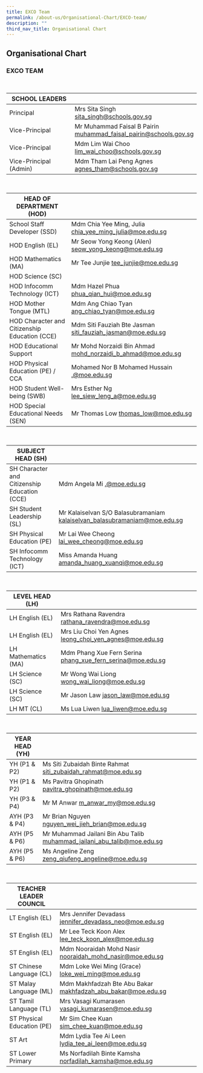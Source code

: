 ```yaml
---
title: EXCO Team
permalink: /about-us/Organisational-Chart/EXCO-team/
description: ""
third_nav_title: Organisational Chart
---
```

## Organisational Chart

### EXCO TEAM

<br>

| SCHOOL LEADERS          |                                                                   |
|-------------------------|-------------------------------------------------------------------|
| Principal               | Mrs Sita Singh <br> sita_singh@schools.gov.sg                          |
| Vice-Principal          | Mr Muhammad Faisal B Pairin <br> muhammad_faisal_pairin@schools.gov.sg |
| Vice-Principal          | Mdm Lim Wai Choo <br> lim_wai_choo@schools.gov.sg                      |
| Vice-Principal (Admin)  | Mdm Tham Lai Peng  Agnes <br> agnes_tham@schools.gov.sg                 |

<br>

| HEAD OF DEPARTMENT (HOD)                      |                                                             |
|-----------------------------------------------|-------------------------------------------------------------|
| School Staff Developer (SSD)                  | Mdm Chia Yee Ming, Julia chia_yee_ming_julia@moe.edu.sg     |
| HOD English (EL)                              | Mr Seow Yong Keong (Alen) seow_yong_keong@moe.edu.sg        |
| HOD Mathematics (MA)                          | Mr Tee Junjie tee_junjie@moe.edu.sg                         |
| HOD Science (SC)                              |                                                             |
| HOD Infocomm Technology (ICT)                 | Mdm Hazel Phua phua_qian_hui@moe.edu.sg                     |
| HOD Mother Tongue (MTL)                       | Mdm Ang Chiao Tyan  ang_chiao_tyan@moe.edu.sg               |
| HOD Character and Citizenship Education (CCE) | Mdm Siti Fauziah Bte Jasman siti_fauziah_jasman@moe.edu.sg  |
| HOD Educational Support                       | Mr Mohd Norzaidi Bin Ahmad mohd_norzaidi_b_ahmad@moe.edu.sg |
| HOD Physical Education (PE) / CCA             | Mohamed Nor B Mohamed Hussain .@moe.edu.sg        |
| HOD Student Well-being (SWB)                  | Mrs Esther Ng lee_siew_leng_a@moe.edu.sg                    |
| HOD Special Educational Needs (SEN)           | Mr Thomas Low  thomas_low@moe.edu.sg                        |

<br>

| SUBJECT HEAD (SH)            |                                                                           |
|------------------------------|---------------------------------------------------------------------------|
| SH Character and Citizenship Education (CCE) | Mdm Angela Mi .@moe.edu.sg              |
| SH Student Leadership (SL)   | Mr Kalaiselvan S/O Balasubramaniam kalaiselvan_balasubramaniam@moe.edu.sg |  
| SH Physical Education (PE) | Mr Lai Wee Cheong    lai_wee_cheong@moe.edu.sg                       |
| SH Infocomm Technology (ICT) | Miss Amanda Huang    amanda_huang_xuanqi@moe.edu.sg                       |

<br>

| LEVEL HEAD (LH)     |                                                        |
|---------------------|--------------------------------------------------------|
| LH English (EL)     | Mrs Rathana Ravendra rathana_ravendra@moe.edu.sg       |
| LH English (EL)     | Mrs Liu Choi Yen Agnes leong_choi_yen_agnes@moe.edu.sg |
| LH Mathematics (MA) | Mdm Phang Xue Fern Serina phang_xue_fern_serina@moe.edu.sg            |
| LH Science (SC)     | Mr Wong Wai Liong wong_wai_liong@moe.edu.sg            |
| LH Science (SC)     | Mr Jason Law  jason_law@moe.edu.sg            | 
| LH MT (CL)     | Ms Lua Liwen lua_liwen@moe.edu.sg            |

<br>

| YEAR HEAD (YH) |                                                                         |
|----------------|-------------------------------------------------------------------------|
| YH (P1 & P2)   | Ms Siti Zubaidah Binte Rahmat siti_zubaidah_rahmat@moe.edu.sg           | 
| YH (P1 & P2)   | Ms Pavitra Ghopinath pavitra_ghopinath@moe.edu.sg                                        |
| YH (P3 & P4)   | Mr M Anwar m_anwar_my@moe.edu.sg                                        |
| AYH (P3 & P4)  | Mr Brian Nguyen nguyen_wei_jieh_brian@moe.edu.sg                        |
| AYH (P5 & P6)  | Mr Muhammad Jailani Bin Abu Talib muhammad_jailani_abu_talib@moe.edu.sg |
| AYH (P5 & P6)  | Ms Angeline Zeng zeng_qiufeng_angeline@moe.edu.sg                       |

<br>

| TEACHER LEADER COUNCIL      |                                                         |
|-----------------------------|---------------------------------------------------------|
| LT English (EL)             | Mrs Jennifer Devadass jennifer_devadass_neo@moe.edu.sg  |
| ST English (EL)             | Mr Lee Teck Koon Alex lee_teck_koon_alex@moe.edu.sg     | 
| ST English (EL)             | Mdm Nooraidah Mohd Nasir nooraidah_mohd_nasir@moe.edu.sg     | 
| ST Chinese Language (CL)             | Mdm Loke Wei Ming (Grace) loke_wei_ming@moe.edu.sg     | 
| ST Malay Language (ML)             | Mdm Makhfadzah Bte Abu Bakar makhfadzah_abu_bakar@moe.edu.sg     |
| ST Tamil Language (TL)      | Mrs Vasagi Kumarasen  vasagi_kumarasen@moe.edu.sg       |
| ST Physical Education (PE)  | Mr Sim Chee Kuan sim_chee_kuan@moe.edu.sg               | 
| ST Art       | Mdm Lydia Tee Ai Leen  lydia_tee_ai_leen@moe.edu.sg       |
| ST Lower Primary            | Ms Norfadilah Binte Kamsha norfadilah_kamsha@moe.edu.sg |